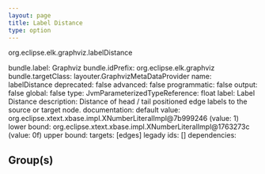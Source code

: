 ```yaml
---
layout: page
title: Label Distance
type: option
---
```

org.eclipse.elk.graphviz.labelDistance

bundle.label: Graphviz
bundle.idPrefix: org.eclipse.elk.graphviz
bundle.targetClass: layouter.GraphvizMetaDataProvider
name: labelDistance
deprecated: false
advanced: false
programmatic: false
output: false
global: false
type: JvmParameterizedTypeReference: float
label: Label Distance
description: Distance of head / tail positioned edge labels to the source or target node.
documentation: 
default value: org.eclipse.xtext.xbase.impl.XNumberLiteralImpl@7b999246 (value: 1)
lower bound: org.eclipse.xtext.xbase.impl.XNumberLiteralImpl@1763273c (value: 0f)
upper bound: 
targets: [edges]
legady ids: []
dependencies:

## Group(s)



